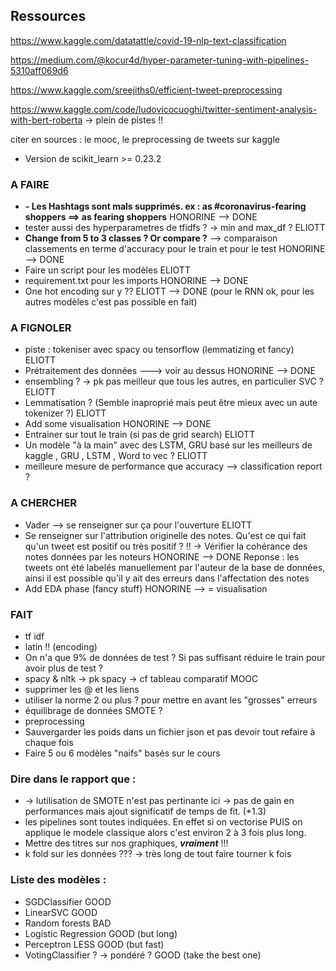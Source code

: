 
## Ressources

https://www.kaggle.com/datatattle/covid-19-nlp-text-classification

https://medium.com/@kocur4d/hyper-parameter-tuning-with-pipelines-5310aff069d6

https://www.kaggle.com/sreejiths0/efficient-tweet-preprocessing

https://www.kaggle.com/code/ludovicocuoghi/twitter-sentiment-analysis-with-bert-roberta -> plein de pistes !! 


citer en sources : le mooc, le preprocessing de tweets sur kaggle

- Version de scikit_learn >= 0.23.2




### A FAIRE

- **- Les Hashtags sont mals supprimés. ex : as #coronavirus-fearing shoppers ==> as fearing shoppers** HONORINE --> DONE
- tester aussi des hyperparametres de tfidfs ?  -> min and max_df ? ELIOTT
- **Change from 5 to 3 classes ? Or compare ?**  --> comparaison classements en terme d'accuracy pour le train et pour le test HONORINE --> DONE
- Faire un script pour les modèles ELIOTT
- requirement.txt pour les imports HONORINE --> DONE
- One hot encoding sur y ?? ELIOTT --> DONE (pour le RNN ok, pour les autres modèles c'est pas possible en fait)





### A FIGNOLER

- piste : tokeniser avec spacy ou tensorflow (lemmatizing et fancy) ELIOTT
- Prétraitement des données ---> voir au dessus HONORINE --> DONE
- ensembling ? -> pk pas meilleur que tous les autres, en particulier SVC ? ELIOTT
- Lemmatisation ? (Semble inaproprié mais peut être mieux avec un aute tokenizer ?) ELIOTT
- Add some visualisation HONORINE --> DONE
- Entrainer sur tout le train (si pas de grid search) ELIOTT
- Un modèle "à la main" avec des LSTM, GRU basé sur les meilleurs de kaggle ,  GRU , LSTM ,  Word to vec ? ELIOTT
- meilleure mesure de performance que accuracy --> classification report ?





### A CHERCHER 

- Vader --> se renseigner sur ça pour l'ouverture ELIOTT
- Se renseigner sur l'attribution originelle des notes. Qu'est ce qui fait qu'un tweet est positif ou très positif ? !! -> Vérifier la cohérance des notes données par les noteurs HONORINE --> DONE
    Reponse : les tweets ont été labelés manuellement par l'auteur de la base de données, ainsi il est possible qu'il y ait des erreurs dans l'affectation des notes 
- Add EDA phase (fancy stuff) HONORINE --> = visualisation




### FAIT

- tf idf 
- latin !! (encoding)
- On n'a que 9% de données de test ? Si pas suffisant réduire le train pour avoir plus de test ? 
- spacy & nltk -> pk spacy -> cf tableau comparatif MOOC
- supprimer les @ et les liens
- utiliser la norme 2 ou plus ? pour mettre en avant les "grosses" erreurs
- équilibrage de données SMOTE ?
- preprocessing 
- Sauvergarder les poids dans un fichier json et pas devoir tout refaire à chaque fois
- Faire 5 ou 6 modèles "naifs" basés sur le cours 





### Dire dans le rapport que : 
- -> lutilisation de SMOTE n'est pas pertinante ici -> pas de gain en performances mais ajout significatif de temps de fit. (*1.3)
- les pipelines sont toutes indiquées. En effet si on vectorise PUIS on applique le modele classique alors c'est environ 2 à 3 fois plus long.  
- Mettre des titres sur nos graphiques, ***vraiment*** !!!
- k fold sur les données ??? -> très long de tout faire tourner k fois 




### Liste des modèles : 

- SGDClassifier   GOOD
- LinearSVC   GOOD
- Random forests   BAD
- Logistic Regression  GOOD (but long)
- Perceptron LESS GOOD  (but fast)
- VotingClassifier ? -> pondéré ?  GOOD (take the best one)




